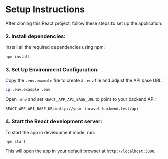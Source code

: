 
# Setup Instructions

After cloning this React project, follow these steps to set up the application:

### 2. **Install dependencies**:
   Install all the required dependencies using npm:
   ```bash
   npm install
   ```

### 3. **Set Up Environment Configuration**:
   Copy the `.env.example` file to create a `.env` file and adjust the API base URL:
   ```bash
   cp .env.example .env
   ```
   Open `.env` and set `REACT_APP_API_BASE_URL` to point to your backend API:
   ```env
   REACT_APP_API_BASE_URL=http://your-laravel-backend.test/api
   ```

### 4. **Start the React development server**:
   To start the app in development mode, run:
   ```bash
   npm start
   ```

   This will open the app in your default browser at `http://localhost:3000`.


